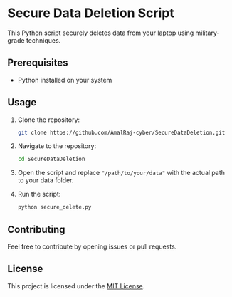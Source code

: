 # Secure Data Deletion Script

This Python script securely deletes data from your laptop using military-grade techniques.

## Prerequisites

- Python installed on your system

## Usage

1. Clone the repository:

    ```bash
    git clone https://github.com/AmalRaj-cyber/SecureDataDeletion.git
    ```

2. Navigate to the repository:

    ```bash
    cd SecureDataDeletion
    ```

3. Open the script and replace `"/path/to/your/data"` with the actual path to your data folder.

4. Run the script:

    ```bash
    python secure_delete.py
    ```

## Contributing

Feel free to contribute by opening issues or pull requests.

## License

This project is licensed under the [MIT License](LICENSE).
